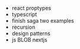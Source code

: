* react proptypes
* typescript
* finish saga two examples
* recursion
* design patterns
* js BLOB
nextjs
